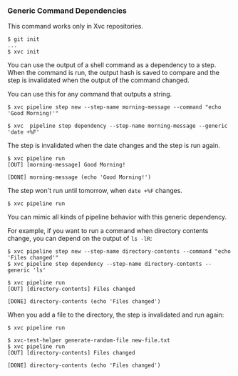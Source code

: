 ### Generic Command Dependencies

This command works only in Xvc repositories.

```console
$ git init
...
$ xvc init
```

You can use the output of a shell command as a dependency to a step.
When the command is run, the output hash is saved to compare and the step is invalidated when the output of the command changed.

You can use this for any command that outputs a string.

```console
$ xvc pipeline step new --step-name morning-message --command "echo 'Good Morning!'"

$ xvc  pipeline step dependency --step-name morning-message --generic 'date +%F'

```

The step is invalidated when the date changes and the step is run again.

```console,ignore
$ xvc pipeline run
[OUT] [morning-message] Good Morning!
 
[DONE] morning-message (echo 'Good Morning!')

```

The step won't run until tomorrow, when `date +%F` changes.

```console
$ xvc pipeline run

```

You can mimic all kinds of pipeline behavior with this generic dependency.

For example, if you want to run a command when directory contents change, you can depend on the output of `ls -lR`:

```console
$ xvc pipeline step new --step-name directory-contents --command "echo 'Files changed'"
$ xvc pipeline step dependency --step-name directory-contents --generic 'ls'

$ xvc pipeline run
[OUT] [directory-contents] Files changed
 
[DONE] directory-contents (echo 'Files changed')

```

When you add a file to the directory, the step is invalidated and run again:

```console
$ xvc pipeline run

$ xvc-test-helper generate-random-file new-file.txt
$ xvc pipeline run
[OUT] [directory-contents] Files changed
 
[DONE] directory-contents (echo 'Files changed')

```
